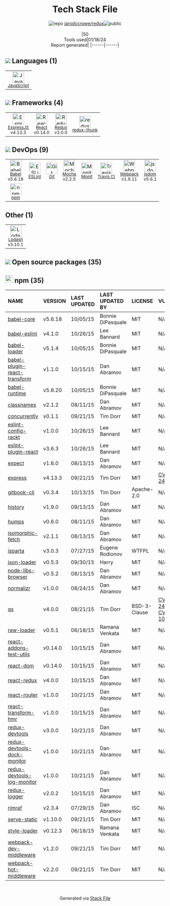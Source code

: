 <!--
&lt;--- Readme.md Snippet without images Start ---&gt;
## Tech Stack
jarodccrowe/redux is built on the following main stack:

- [Mocha](http://mochajs.org/) – Javascript Testing Framework
- [React](https://reactjs.org/) – Javascript UI Libraries
- [ExpressJS](http://expressjs.com/) – Microframeworks (Backend)
- [JavaScript](https://developer.mozilla.org/en-US/docs/Web/JavaScript) – Languages
- [Webpack](http://webpack.js.org) – JS Build Tools / JS Task Runners
- [Lodash](https://lodash.com) – Javascript Utilities & Libraries
- [Babel](http://babeljs.io/) – JavaScript Compilers
- [Monit](https://mmonit.com) – Monitoring Tools
- [ESLint](http://eslint.org/) – Code Review
- [Redux](https://redux.js.org/) – State Management Library
- [redux-thunk](https://github.com/gaearon/redux-thunk) – State Management Library
- [jsdom](https://github.com/jsdom/jsdom) – Headless Browsers
- [Travis CI](http://travis-ci.com/) – Continuous Integration

Full tech stack [here](/techstack.md)

&lt;--- Readme.md Snippet without images End ---&gt;

&lt;--- Readme.md Snippet with images Start ---&gt;
## Tech Stack
jarodccrowe/redux is built on the following main stack:

- <img width='25' height='25' src='https://img.stackshare.io/service/832/mocha.png' alt='Mocha'/> [Mocha](http://mochajs.org/) – Javascript Testing Framework
- <img width='25' height='25' src='https://img.stackshare.io/service/1020/OYIaJ1KK.png' alt='React'/> [React](https://reactjs.org/) – Javascript UI Libraries
- <img width='25' height='25' src='https://img.stackshare.io/service/1163/hashtag.png' alt='ExpressJS'/> [ExpressJS](http://expressjs.com/) – Microframeworks (Backend)
- <img width='25' height='25' src='https://img.stackshare.io/service/1209/javascript.jpeg' alt='JavaScript'/> [JavaScript](https://developer.mozilla.org/en-US/docs/Web/JavaScript) – Languages
- <img width='25' height='25' src='https://img.stackshare.io/service/1682/IMG_4636.PNG' alt='Webpack'/> [Webpack](http://webpack.js.org) – JS Build Tools / JS Task Runners
- <img width='25' height='25' src='https://img.stackshare.io/service/2438/lodash.png' alt='Lodash'/> [Lodash](https://lodash.com) – Javascript Utilities & Libraries
- <img width='25' height='25' src='https://img.stackshare.io/service/2739/-1wfGjNw.png' alt='Babel'/> [Babel](http://babeljs.io/) – JavaScript Compilers
- <img width='25' height='25' src='https://img.stackshare.io/service/2986/MonitLogo.png' alt='Monit'/> [Monit](https://mmonit.com) – Monitoring Tools
- <img width='25' height='25' src='https://img.stackshare.io/service/3337/Q4L7Jncy.jpg' alt='ESLint'/> [ESLint](http://eslint.org/) – Code Review
- <img width='25' height='25' src='https://img.stackshare.io/service/4074/13142323.png' alt='Redux'/> [Redux](https://redux.js.org/) – State Management Library
- <img width='25' height='25' src='https://img.stackshare.io/service/5448/13142323.png' alt='redux-thunk'/> [redux-thunk](https://github.com/gaearon/redux-thunk) – State Management Library
- <img width='25' height='25' src='https://img.stackshare.io/service/7054/preview.jpeg' alt='jsdom'/> [jsdom](https://github.com/jsdom/jsdom) – Headless Browsers
- <img width='25' height='25' src='https://img.stackshare.io/service/460/Lu6cGu0z_400x400.png' alt='Travis CI'/> [Travis CI](http://travis-ci.com/) – Continuous Integration

Full tech stack [here](/techstack.md)

&lt;--- Readme.md Snippet with images End ---&gt;
-->
<div align="center">

# Tech Stack File
![](https://img.stackshare.io/repo.svg "repo") [jarodccrowe/redux](https://github.com/jarodccrowe/redux)![](https://img.stackshare.io/public_badge.svg "public")
<br/><br/>
|50<br/>Tools used|01/18/24 <br/>Report generated|
|------|------|
</div>

## <img src='https://img.stackshare.io/languages.svg'/> Languages (1)
<table><tr>
  <td align='center'>
  <img width='36' height='36' src='https://img.stackshare.io/service/1209/javascript.jpeg' alt='JavaScript'>
  <br>
  <sub><a href="https://developer.mozilla.org/en-US/docs/Web/JavaScript">JavaScript</a></sub>
  <br>
  <sub></sub>
</td>

</tr>
</table>

## <img src='https://img.stackshare.io/frameworks.svg'/> Frameworks (4)
<table><tr>
  <td align='center'>
  <img width='36' height='36' src='https://img.stackshare.io/service/1163/hashtag.png' alt='ExpressJS'>
  <br>
  <sub><a href="http://expressjs.com/">ExpressJS</a></sub>
  <br>
  <sub>v4.13.3</sub>
</td>

<td align='center'>
  <img width='36' height='36' src='https://img.stackshare.io/service/1020/OYIaJ1KK.png' alt='React'>
  <br>
  <sub><a href="https://reactjs.org/">React</a></sub>
  <br>
  <sub>v0.14.0</sub>
</td>

<td align='center'>
  <img width='36' height='36' src='https://img.stackshare.io/service/4074/13142323.png' alt='Redux'>
  <br>
  <sub><a href="https://redux.js.org/">Redux</a></sub>
  <br>
  <sub>v3.0.0</sub>
</td>

<td align='center'>
  <img width='36' height='36' src='https://img.stackshare.io/service/5448/13142323.png' alt='redux-thunk'>
  <br>
  <sub><a href="https://github.com/gaearon/redux-thunk">redux-thunk</a></sub>
  <br>
  <sub></sub>
</td>

</tr>
</table>

## <img src='https://img.stackshare.io/devops.svg'/> DevOps (9)
<table><tr>
  <td align='center'>
  <img width='36' height='36' src='https://img.stackshare.io/service/2739/-1wfGjNw.png' alt='Babel'>
  <br>
  <sub><a href="http://babeljs.io/">Babel</a></sub>
  <br>
  <sub>v5.6.18</sub>
</td>

<td align='center'>
  <img width='36' height='36' src='https://img.stackshare.io/service/3337/Q4L7Jncy.jpg' alt='ESLint'>
  <br>
  <sub><a href="http://eslint.org/">ESLint</a></sub>
  <br>
  <sub></sub>
</td>

<td align='center'>
  <img width='36' height='36' src='https://img.stackshare.io/service/1046/git.png' alt='Git'>
  <br>
  <sub><a href="http://git-scm.com/">Git</a></sub>
  <br>
  <sub></sub>
</td>

<td align='center'>
  <img width='36' height='36' src='https://img.stackshare.io/service/832/mocha.png' alt='Mocha'>
  <br>
  <sub><a href="http://mochajs.org/">Mocha</a></sub>
  <br>
  <sub>v2.2.5</sub>
</td>

<td align='center'>
  <img width='36' height='36' src='https://img.stackshare.io/service/2986/MonitLogo.png' alt='Monit'>
  <br>
  <sub><a href="https://mmonit.com">Monit</a></sub>
  <br>
  <sub></sub>
</td>

<td align='center'>
  <img width='36' height='36' src='https://img.stackshare.io/service/460/Lu6cGu0z_400x400.png' alt='Travis CI'>
  <br>
  <sub><a href="http://travis-ci.com/">Travis CI</a></sub>
  <br>
  <sub></sub>
</td>

<td align='center'>
  <img width='36' height='36' src='https://img.stackshare.io/service/1682/IMG_4636.PNG' alt='Webpack'>
  <br>
  <sub><a href="http://webpack.js.org">Webpack</a></sub>
  <br>
  <sub>v1.9.11</sub>
</td>

<td align='center'>
  <img width='36' height='36' src='https://img.stackshare.io/service/7054/preview.jpeg' alt='jsdom'>
  <br>
  <sub><a href="https://github.com/jsdom/jsdom">jsdom</a></sub>
  <br>
  <sub>v5.6.1</sub>
</td>

</tr>
<tr>
  <td align='center'>
  <img width='36' height='36' src='https://img.stackshare.io/service/1120/lejvzrnlpb308aftn31u.png' alt='npm'>
  <br>
  <sub><a href="https://www.npmjs.com/">npm</a></sub>
  <br>
  <sub></sub>
</td>

</tr>
</table>

## Other (1)
<table><tr>
  <td align='center'>
  <img width='36' height='36' src='https://img.stackshare.io/service/2438/lodash.png' alt='Lodash'>
  <br>
  <sub><a href="https://lodash.com">Lodash</a></sub>
  <br>
  <sub>v3.10.1</sub>
</td>

</tr>
</table>


## <img src='https://img.stackshare.io/group.svg' /> Open source packages (35)</h2>

## <img width='24' height='24' src='https://img.stackshare.io/service/1120/lejvzrnlpb308aftn31u.png'/> npm (35)

|NAME|VERSION|LAST UPDATED|LAST UPDATED BY|LICENSE|VULNERABILITIES|
|:------|:------|:------|:------|:------|:------|
|[babel-core](https://www.npmjs.com/babel-core)|v5.6.18|10/05/15|Bonnie DiPasquale |MIT|N/A|
|[babel-eslint](https://www.npmjs.com/babel-eslint)|v4.1.0|10/26/15|Lee Bannard |MIT|N/A|
|[babel-loader](https://www.npmjs.com/babel-loader)|v5.1.4|10/05/15|Bonnie DiPasquale |MIT|N/A|
|[babel-plugin-react-transform](https://www.npmjs.com/babel-plugin-react-transform)|v1.1.0|10/15/15|Dan Abramov |MIT|N/A|
|[babel-runtime](https://www.npmjs.com/babel-runtime)|v5.8.20|10/05/15|Bonnie DiPasquale |MIT|N/A|
|[classnames](https://www.npmjs.com/classnames)|v2.1.2|08/11/15|Dan Abramov |MIT|N/A|
|[concurrently](https://www.npmjs.com/concurrently)|v0.1.1|09/21/15|Tim Dorr |MIT|N/A|
|[eslint-config-rackt](https://www.npmjs.com/eslint-config-rackt)|v1.0.0|10/26/15|Lee Bannard |MIT|N/A|
|[eslint-plugin-react](https://www.npmjs.com/eslint-plugin-react)|v3.6.3|10/26/15|Lee Bannard |MIT|N/A|
|[expect](https://www.npmjs.com/expect)|v1.6.0|08/13/15|Dan Abramov |MIT|N/A|
|[express](https://www.npmjs.com/express)|v4.13.3|09/21/15|Tim Dorr |MIT|[CVE-2022-24999](https://github.com/advisories/GHSA-hrpp-h998-j3pp) (High)|
|[gitbook-cli](https://www.npmjs.com/gitbook-cli)|v0.3.4|10/13/15|Tim Dorr |Apache-2.0|N/A|
|[history](https://www.npmjs.com/history)|v1.9.0|09/13/15|Dan Abramov |MIT|N/A|
|[humps](https://www.npmjs.com/humps)|v0.6.0|08/11/15|Dan Abramov |MIT|N/A|
|[isomorphic-fetch](https://www.npmjs.com/isomorphic-fetch)|v2.1.1|08/13/15|Dan Abramov |MIT|N/A|
|[isparta](https://www.npmjs.com/isparta)|v3.0.3|07/27/15|Eugene Rodionov |WTFPL|N/A|
|[json-loader](https://www.npmjs.com/json-loader)|v0.5.3|09/30/15|Harry |MIT|N/A|
|[node-libs-browser](https://www.npmjs.com/node-libs-browser)|v0.5.2|08/13/15|Dan Abramov |MIT|N/A|
|[normalizr](https://www.npmjs.com/normalizr)|v1.0.0|08/24/15|Dan Abramov |MIT|N/A|
|[qs](https://www.npmjs.com/qs)|v4.0.0|08/21/15|Tim Dorr |BSD-3-Clause|[CVE-2022-24999](https://github.com/advisories/GHSA-hrpp-h998-j3pp) (High)<br/>[CVE-2017-1000048](https://github.com/advisories/GHSA-gqgv-6jq5-jjj9) (High)|
|[raw-loader](https://www.npmjs.com/raw-loader)|v0.5.1|06/18/15|Ramana Venkata |MIT|N/A|
|[react-addons-test-utils](https://www.npmjs.com/react-addons-test-utils)|v0.14.0|10/15/15|Dan Abramov |MIT|N/A|
|[react-dom](https://www.npmjs.com/react-dom)|v0.14.0|10/15/15|Dan Abramov |MIT|N/A|
|[react-redux](https://www.npmjs.com/react-redux)|v4.0.0|10/15/15|Dan Abramov |MIT|N/A|
|[react-router](https://www.npmjs.com/react-router)|v1.0.0|10/21/15|Dan Abramov |MIT|N/A|
|[react-transform-hmr](https://www.npmjs.com/react-transform-hmr)|v1.0.0|10/15/15|Dan Abramov |MIT|N/A|
|[redux-devtools](https://www.npmjs.com/redux-devtools)|v3.0.0|10/21/15|Dan Abramov |MIT|N/A|
|[redux-devtools-dock-monitor](https://www.npmjs.com/redux-devtools-dock-monitor)|v1.0.0|10/21/15|Dan Abramov |MIT|N/A|
|[redux-devtools-log-monitor](https://www.npmjs.com/redux-devtools-log-monitor)|v1.0.0|10/21/15|Dan Abramov |MIT|N/A|
|[redux-logger](https://www.npmjs.com/redux-logger)|v2.0.2|10/15/15|Dan Abramov |MIT|N/A|
|[rimraf](https://www.npmjs.com/rimraf)|v2.3.4|07/29/15|Dan Abramov |ISC|N/A|
|[serve-static](https://www.npmjs.com/serve-static)|v1.10.0|09/21/15|Tim Dorr |MIT|N/A|
|[style-loader](https://www.npmjs.com/style-loader)|v0.12.3|06/18/15|Ramana Venkata |MIT|N/A|
|[webpack-dev-middleware](https://www.npmjs.com/webpack-dev-middleware)|v1.2.0|09/21/15|Tim Dorr |MIT|N/A|
|[webpack-hot-middleware](https://www.npmjs.com/webpack-hot-middleware)|v2.2.0|09/21/15|Tim Dorr |MIT|N/A|

<br/>
<div align='center'>

Generated via [Stack File](https://github.com/marketplace/stack-file)

